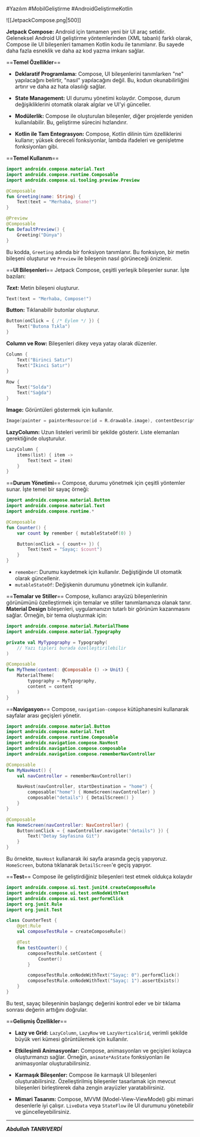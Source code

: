 #Yazılım #MobilGeliştirme #AndroidGeliştirmeKotlin 


![[JetpackCompose.png|500]]


**Jetpack Compose:** Android için tamamen yeni bir UI araç setidir. Geleneksel Android UI geliştirme yöntemlerinden (XML tabanlı) farklı olarak, Compose ile UI bileşenleri tamamen Kotlin kodu ile tanımlanır. Bu sayede daha fazla esneklik ve daha az kod yazma imkanı sağlar.

==**Temel Özellikler**==
- **Deklaratif Programlama:** Compose, UI bileşenlerini tanımlarken "ne" yapılacağını belirtir, "nasıl" yapılacağını değil. Bu, kodun okunabilirliğini artırır ve daha az hata olasılığı sağlar.
    
- **State Management:** UI durumu yönetimi kolaydır. Compose, durum değişikliklerini otomatik olarak algılar ve UI'yi günceller.
    
- **Modülerlik:** Compose ile oluşturulan bileşenler, diğer projelerde yeniden kullanılabilir. Bu, geliştirme sürecini hızlandırır.
    
- **Kotlin ile Tam Entegrasyon:** Compose, Kotlin dilinin tüm özelliklerini kullanır; yüksek dereceli fonksiyonlar, lambda ifadeleri ve genişletme fonksiyonları gibi.

==**Temel Kullanım**==
```kotlin
import androidx.compose.material.Text
import androidx.compose.runtime.Composable
import androidx.compose.ui.tooling.preview.Preview

@Composable
fun Greeting(name: String) {
    Text(text = "Merhaba, $name!")
}

@Preview
@Composable
fun DefaultPreview() {
    Greeting("Dünya")
}

```

Bu kodda, `Greeting` adında bir fonksiyon tanımlanır. Bu fonksiyon, bir metin bileşeni oluşturur ve `Preview` ile bileşenin nasıl görüneceği önizlenir.

==**UI Bileşenleri**==
Jetpack Compose, çeşitli yerleşik bileşenler sunar. İşte bazıları:

***Text:*** Metin bileşeni oluşturur.

```kotlin
Text(text = "Merhaba, Compose!")

```

**Button:** Tıklanabilir butonlar oluşturur.
```kotlin
Button(onClick = { /* Eylem */ }) {
    Text("Butona Tıkla")
}

```

**Column ve Row:** Bileşenleri dikey veya yatay olarak düzenler.
```kotlin
Column {
    Text("Birinci Satır")
    Text("İkinci Satır")
}

Row {
    Text("Solda")
    Text("Sağda")
}

```


**Image:** Görüntüleri göstermek için kullanılır.
```kotlin
Image(painter = painterResource(id = R.drawable.image), contentDescription = "Görsel")

```

**LazyColumn:** Uzun listeleri verimli bir şekilde gösterir. Liste elemanları gerektiğinde oluşturulur.

```kotlin
LazyColumn {
    items(list) { item ->
        Text(text = item)
    }
}

```

==**Durum Yönetimi**== 
Compose, durumu yönetmek için çeşitli yöntemler sunar. İşte temel bir sayaç örneği:
```kotlin
import androidx.compose.material.Button
import androidx.compose.material.Text
import androidx.compose.runtime.*

@Composable
fun Counter() {
    var count by remember { mutableStateOf(0) }

    Button(onClick = { count++ }) {
        Text(text = "Sayaç: $count")
    }
}

```

- `remember`: Durumu kaydetmek için kullanılır. Değiştiğinde UI otomatik olarak güncellenir.
- `mutableStateOf`: Değişkenin durumunu yönetmek için kullanılır.


==**Temalar ve Stiller**==
Compose, kullanıcı arayüzü bileşenlerinin görünümünü özelleştirmek için temalar ve stiller tanımlamanıza olanak tanır. **Material Design** bileşenleri, uygulamanızın tutarlı bir görünüm kazanmasını sağlar.
Örneğin, bir tema oluşturmak için:
```kotlin
import androidx.compose.material.MaterialTheme
import androidx.compose.material.Typography

private val MyTypography = Typography(
    // Yazı tipleri burada özelleştirilebilir
)

@Composable
fun MyTheme(content: @Composable () -> Unit) {
    MaterialTheme(
        typography = MyTypography,
        content = content
    )
}

```

==**Navigasyon**==
Compose, `navigation-compose` kütüphanesini kullanarak sayfalar arası geçişleri yönetir.
```kotlin
import androidx.compose.material.Button
import androidx.compose.material.Text
import androidx.compose.runtime.Composable
import androidx.navigation.compose.NavHost
import androidx.navigation.compose.composable
import androidx.navigation.compose.rememberNavController

@Composable
fun MyNavHost() {
    val navController = rememberNavController()

    NavHost(navController, startDestination = "home") {
        composable("home") { HomeScreen(navController) }
        composable("details") { DetailScreen() }
    }
}

@Composable
fun HomeScreen(navController: NavController) {
    Button(onClick = { navController.navigate("details") }) {
        Text("Detay Sayfasına Git")
    }
}

```
Bu örnekte, `NavHost` kullanarak iki sayfa arasında geçiş yapıyoruz. `HomeScreen`, butona tıklanarak `DetailScreen`'e geçiş yapıyor.

==**Test**==
Compose ile geliştirdiğiniz bileşenleri test etmek oldukça kolaydır

```kotlin
import androidx.compose.ui.test.junit4.createComposeRule
import androidx.compose.ui.test.onNodeWithText
import androidx.compose.ui.test.performClick
import org.junit.Rule
import org.junit.Test

class CounterTest {
    @get:Rule
    val composeTestRule = createComposeRule()

    @Test
    fun testCounter() {
        composeTestRule.setContent {
            Counter()
        }

        composeTestRule.onNodeWithText("Sayaç: 0").performClick()
        composeTestRule.onNodeWithText("Sayaç: 1").assertExists()
    }
}

```
Bu test, sayaç bileşeninin başlangıç değerini kontrol eder ve bir tıklama sonrası değerin arttığını doğrular.

==**Gelişmiş Özellikler**==
- **Lazy ve Grid:** `LazyColumn`, `LazyRow` ve `LazyVerticalGrid`, verimli şekilde büyük veri kümesi görüntülemek için kullanılır.
    
- **Etkileşimli Animasyonlar:** Compose, animasyonları ve geçişleri kolayca oluşturmanızı sağlar. Örneğin, `animate*AsState` fonksiyonları ile animasyonlar oluşturabilirsiniz.
    
- **Karmaşık Bileşenler:** Compose ile karmaşık UI bileşenleri oluşturabilirsiniz. Özelleştirilmiş bileşenler tasarlamak için mevcut bileşenleri birleştirerek daha zengin arayüzler yaratabilirsiniz.
    
- **Mimari Tasarım:** Compose, MVVM (Model-View-ViewModel) gibi mimari desenlerle iyi çalışır. `LiveData` veya `StateFlow` ile UI durumunu yönetebilir ve güncelleyebilirsiniz.
***
***Abdullah TANRIVERDİ***
